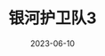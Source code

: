 ---
title: '银河护卫队3'
date: '2023-06-10'
price: '66.00'
theaters: ['太平洋影城·北京中关村店']
seat: ['5-4']
remark: ['3D原版']
---